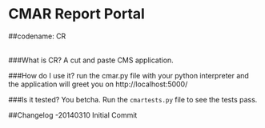CMAR Report Portal
==============
##codename: CR

<br>
###What is CR?
A cut and paste CMS application.

###How do I use it?
 run the cmar.py file with your
 python interpreter and the application will
 greet you on http://localhost:5000/
    
###Is it tested?
  You betcha.  Run the `cmartests.py` file to see
 the tests pass.
   
##Changelog
-20140310 Initial Commit
